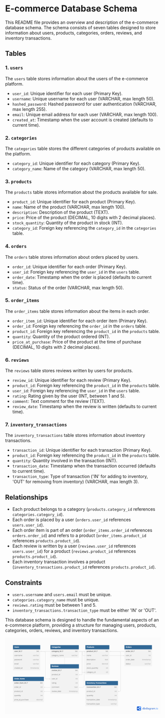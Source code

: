 # E-commerce Database Schema

This README file provides an overview and description of the e-commerce database schema. The schema consists of seven tables designed to store information about users, products, categories, orders, reviews, and inventory transactions.

## Tables

### 1. `users`

The `users` table stores information about the users of the e-commerce platform.

- `user_id`: Unique identifier for each user (Primary Key).
- `username`: Unique username for each user (VARCHAR, max length 50).
- `hashed_password`: Hashed password for user authentication (VARCHAR, max length 255).
- `email`: Unique email address for each user (VARCHAR, max length 100).
- `created_at`: Timestamp when the user account is created (defaults to current time).

### 2. `categories`

The `categories` table stores the different categories of products available on the platform.

- `category_id`: Unique identifier for each category (Primary Key).
- `category_name`: Name of the category (VARCHAR, max length 50).

### 3. `products`

The `products` table stores information about the products available for sale.

- `product_id`: Unique identifier for each product (Primary Key).
- `name`: Name of the product (VARCHAR, max length 100).
- `description`: Description of the product (TEXT).
- `price`: Price of the product (DECIMAL, 10 digits with 2 decimal places).
- `stock_quantity`: Quantity of the product in stock (INT).
- `category_id`: Foreign key referencing the `category_id` in the `categories` table.

### 4. `orders`

The `orders` table stores information about orders placed by users.

- `order_id`: Unique identifier for each order (Primary Key).
- `user_id`: Foreign key referencing the `user_id` in the `users` table.
- `order_date`: Timestamp when the order is placed (defaults to current time).
- `status`: Status of the order (VARCHAR, max length 50).

### 5. `order_items`

The `order_items` table stores information about the items in each order.

- `order_item_id`: Unique identifier for each order item (Primary Key).
- `order_id`: Foreign key referencing the `order_id` in the `orders` table.
- `product_id`: Foreign key referencing the `product_id` in the `products` table.
- `quantity`: Quantity of the product ordered (INT).
- `price_at_purchase`: Price of the product at the time of purchase (DECIMAL, 10 digits with 2 decimal places).

### 6. `reviews`

The `reviews` table stores reviews written by users for products.

- `review_id`: Unique identifier for each review (Primary Key).
- `product_id`: Foreign key referencing the `product_id` in the `products` table.
- `user_id`: Foreign key referencing the `user_id` in the `users` table.
- `rating`: Rating given by the user (INT, between 1 and 5).
- `comment`: Text comment for the review (TEXT).
- `review_date`: Timestamp when the review is written (defaults to current time).

### 7. `inventory_transactions`

The `inventory_transactions` table stores information about inventory transactions.

- `transaction_id`: Unique identifier for each transaction (Primary Key).
- `product_id`: Foreign key referencing the `product_id` in the `products` table.
- `quantity`: Quantity involved in the transaction (INT).
- `transaction_date`: Timestamp when the transaction occurred (defaults to current time).
- `transaction_type`: Type of transaction ('IN' for adding to inventory, 'OUT' for removing from inventory) (VARCHAR, max length 3).

## Relationships

- Each product belongs to a category (`products.category_id` references `categories.category_id`).
- Each order is placed by a user (`orders.user_id` references `users.user_id`).
- Each order item is part of an order (`order_items.order_id` references `orders.order_id`) and refers to a product (`order_items.product_id` references `products.product_id`).
- Each review is written by a user (`reviews.user_id` references `users.user_id`) for a product (`reviews.product_id` references `products.product_id`).
- Each inventory transaction involves a product (`inventory_transactions.product_id` references `products.product_id`).

## Constraints

- `users.username` and `users.email` must be unique.
- `categories.category_name` must be unique.
- `reviews.rating` must be between 1 and 5.
- `inventory_transactions.transaction_type` must be either 'IN' or 'OUT'.

This database schema is designed to handle the fundamental aspects of an e-commerce platform, providing a structure for managing users, products, categories, orders, reviews, and inventory transactions.

![Alt text](https://github.com/nickTheof/sql-e-commerce-portfolio-project/blob/main/pictures/entity%20diagram.png)